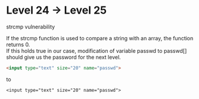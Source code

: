 # Level 24 -> Level 25

strcmp vulnerability  

If the strcmp function is used to compare a string with an array, the function returns 0.   
If this holds true in our case, modification of variable passwd to passwd[] should give us the password for the next level.  

```html
<input type="text" size="20" name="passwd">
```

to

```
<input type="text" size="20" name="passwd">
```
